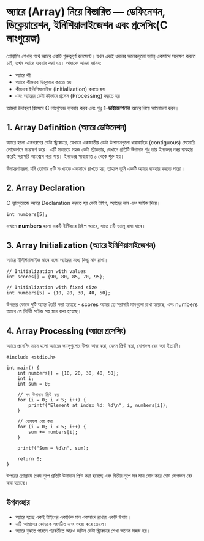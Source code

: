 # অ্যারে (Array) নিয়ে বিস্তারিত — ডেফিনেশন, ডিক্লেয়ারেশন, ইনিশিয়ালাইজেশন এবং প্রসেসিং(C লাংগুয়েজ)

প্রোগ্রামিং শেখার পথে অ্যারে একটি গুরুত্বপূর্ণ কনসেপ্ট। যখন একই ধরনের অনেকগুলো ভ্যালু একসাথে সংরক্ষণ করতে চাই, তখন অ্যারে ব্যবহার করা হয়। আজকে আমরা জানব:

* অ্যারে কী
* অ্যারে কীভাবে ডিক্লেয়ার করতে হয়
* কীভাবে ইনিশিয়ালাইজ (Initialization) করতে হয়
* এবং অ্যারের ডেটা কীভাবে প্রসেস (Processing) করতে হয়

আমরা উদাহরণ হিসেবে C লাংগুয়েজ ব্যবহার করব এবং শুধু **1-ডাইমেনশনাল** অ্যারে নিয়ে আলোচনা করব।

## 1. Array Definition (অ্যারে ডেফিনেশন)

অ্যারে হলো একধরনের ডেটা স্ট্রাকচার, যেখানে একজাতীয় ডেটা উপাদানগুলো ধারাবাহিক (contiguous) মেমোরি লোকেশনে সংরক্ষণ করে। এটি সবচেয়ে সহজ ডেটা স্ট্রাকচার, যেখানে প্রতিটি উপাদান শুধু তার ইনডেক্স নম্বর ব্যবহার করেই সরাসরি অ্যাক্সেস করা যায়। ইনডেক্স সাধারণত ০ থেকে শুরু হয়।

উদাহরণস্বরূপ, যদি তোমার ৫টি সংখ্যাকে একসাথে রাখতে হয়, তাহলে তুমি একটি অ্যারে ব্যবহার করতে পারো।


## 2. Array Declaration
C ল্যাংগুয়েজে অ্যারে Declaration করতে হয় ডেটা টাইপ, অ্যারের নাম এবং সাইজ দিয়ে।

```int numbers[5];```

এখানে **numbers** হলো একটি ইন্টিজার টাইপ অ্যারে, যাতে ৫টি ভ্যালু রাখা যাবে।

## 3. Array Initialization (অ্যারে ইনিশিয়ালাইজেশন)
অ্যারে ইনিশিয়ালাইজ মানে হলো অ্যারের মধ্যে কিছু মান রাখা।
```
// Initialization with values
int scores[] = {90, 80, 85, 70, 95};

// Initialization with fixed size
int numbers[5] = {10, 20, 30, 40, 50};
```
উপরের কোডে দুটি অ্যারে তৈরি করা হয়েছে - scores অ্যারে তে সরাসরি মানগুলো রাখা হয়েছে, এবং numbers অ্যারে তে নির্দিষ্ট সাইজ সহ মান রাখা হয়েছে।

## 4. Array Processing (অ্যারে প্রসেসিং)
অ্যারে প্রসেসিং মানে হলো অ্যারের ভ্যালুগুলোর উপর কাজ করা, যেমন প্রিন্ট করা, যোগফল বের করা ইত্যাদি।
```
#include <stdio.h>

int main() {
    int numbers[] = {10, 20, 30, 40, 50};
    int i;
    int sum = 0;

    // সব উপাদান প্রিন্ট করা
    for (i = 0; i < 5; i++) {
        printf("Element at index %d: %d\n", i, numbers[i]);
    }

    // যোগফল বের করা
    for (i = 0; i < 5; i++) {
        sum += numbers[i];
    }

    printf("Sum = %d\n", sum);

    return 0;
}
```
উপরের প্রোগ্রামে প্রথম লুপে প্রতিটি উপাদান প্রিন্ট করা হয়েছে এবং দ্বিতীয় লুপে সব মান যোগ করে মোট যোগফল বের করা হয়েছে।

## উপসংহার

* অ্যারে হচ্ছে একই টাইপের একাধিক মান একসাথে রাখার একটি উপায়।
* এটি আমাদের কোডকে সংগঠিত এবং সহজ করে তোলে।
* অ্যারে বুঝতে পারলে পরবর্তীতে আরও জটিল ডেটা স্ট্রাকচার শেখা অনেক সহজ হয়।
